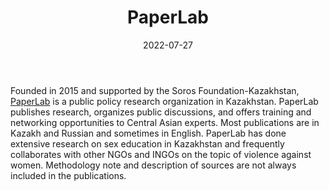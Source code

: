 ﻿---
title: "PaperLab"
linkTitle: "PaperLab"
date: 2022-07-27
countries: ["Kazakhstan"]
category: ["Local NGO"]
tags: ["civil society", "general local NGO", "sex education", "youth", "governance", "policy"]
date_start: [2005]
date_end: []
data_type: ["survey", "quantitative", "qualitative", "reports"] 
language: ["English", "Russian", "Kazakh"]
description: 
  PaperLab is a public policy research organization in Kazakhstan. PaperLab publishes research, organizes public discussions, and offers training and networking opportunities to Central Asian experts.
---

Founded in 2015 and supported by the Soros Foundation-Kazakhstan, [PaperLab](https://paperlab.kz/) is a public policy research organization in Kazakhstan. PaperLab publishes research, organizes public discussions, and offers training and networking opportunities to Central Asian experts. Most publications are in Kazakh and Russian and sometimes in English. PaperLab has done extensive research on sex education in Kazakhstan and frequently collaborates with other NGOs and INGOs on the topic of violence against women. Methodology note and description of sources are not always included in the publications.    

